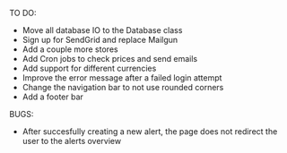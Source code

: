 TO DO:

- Move all database IO to the Database class
- Sign up for SendGrid and replace Mailgun
- Add a couple more stores
- Add Cron jobs to check prices and send emails
- Add support for different currencies
- Improve the error message after a failed login attempt
- Change the navigation bar to not use rounded corners
- Add a footer bar

BUGS:

- After succesfully creating a new alert, the page does not redirect the user to the alerts overview
